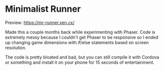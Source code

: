 # Minimalist Runner
Preview: https://mr-runner.xen.cx/

Made this a couple months back while experimenting with Phaser. Code is extremely messy because I couldn't get Phaser to be responsive so I ended up changing game dimensions with if/else statements based on screen resolution.

The code is pretty bloated and bad, but you can still compile it with Cordova or something and install it on your phone for 15 seconds of entertainment.